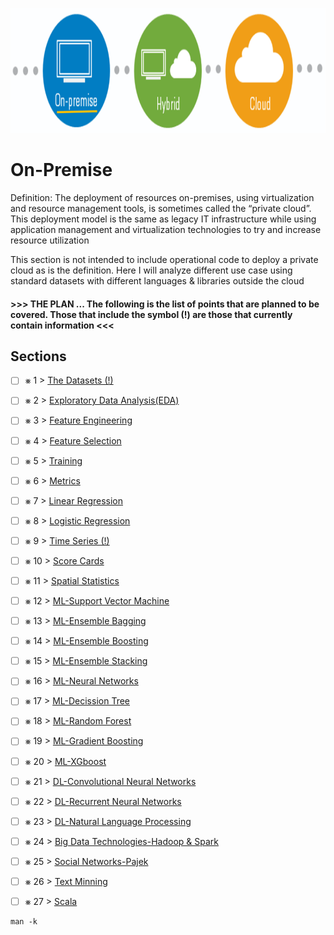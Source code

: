 <p align="center">
  <img src="OnPremise.png" width="800" height="200">
</p>

# On-Premise
Definition: The deployment of resources on-premises, using virtualization and resource management tools, is
sometimes called the “private cloud”.  This deployment model is the same as legacy IT infrastructure while using application management and virtualization technologies to try and increase resource utilization

This section is not intended to include operational code to deploy a private cloud as is the definition. Here I will analyze different use case using standard datasets with different languages & libraries outside the cloud

#### >>> THE PLAN ... The following is the list of points that are planned to be covered. Those that include the symbol (!) are those that currently contain information <<<

## Sections

- [ ] &#x2A33; 1 > [The Datasets (!)](Journey/001/Readme.md)
- [ ] &#x2A33; 2 > [Exploratory Data Analysis(EDA)](Journey/002/Readme.md)
- [ ] &#x2A33; 3 > [Feature Engineering](Journey/003/Readme.md)
- [ ] &#x2A33; 4 > [Feature Selection](Journey/004/Readme.md)
- [ ] &#x2A33; 5 > [Training](Journey/005/Readme.md)
- [ ] &#x2A33; 6 > [Metrics](Journey/006/Readme.md)
- [ ] &#x2A33; 7 > [Linear Regression](Journey/007/Readme.md)
- [ ] &#x2A33; 8 > [Logistic Regression](Journey/008/Readme.md)
- [ ] &#x2A33; 9 > [Time Series (!)](Journey/009/Readme.md)
- [ ] &#x2A33; 10 > [Score Cards](Journey/010/Readme.md)
- [ ] &#x2A33; 11 > [Spatial Statistics](Journey/011/Readme.md)
- [ ] &#x2A33; 12 > [ML-Support Vector Machine](Journey/012/Readme.md)
- [ ] &#x2A33; 13 > [ML-Ensemble Bagging](Journey/013/Readme.md)
- [ ] &#x2A33; 14 > [ML-Ensemble Boosting](Journey/014/Readme.md)
- [ ] &#x2A33; 15 > [ML-Ensemble Stacking](Journey/015/Readme.md)
- [ ] &#x2A33; 16 > [ML-Neural Networks](Journey/016/Readme.md)
- [ ] &#x2A33; 17 > [ML-Decission Tree](Journey/017/Readme.md)
- [ ] &#x2A33; 18 > [ML-Random Forest](Journey/018/Readme.md)
- [ ] &#x2A33; 19 > [ML-Gradient Boosting](Journey/019/Readme.md)
- [ ] &#x2A33; 20 > [ML-XGboost](Journey/020/Readme.md)
- [ ] &#x2A33; 21 > [DL-Convolutional Neural Networks](Journey/021/Readme.md)
- [ ] &#x2A33; 22 > [DL-Recurrent Neural Networks](Journey/022/Readme.md)
- [ ] &#x2A33; 23 > [DL-Natural Language Processing](Journey/023/Readme.md)
- [ ] &#x2A33; 24 > [Big Data Technologies-Hadoop & Spark](Journey/024/Readme.md)
- [ ] &#x2A33; 25 > [Social Networks-Pajek](Journey/025/Readme.md)
- [ ] &#x2A33; 26 > [Text Minning](Journey/026/Readme.md)
- [ ] &#x2A33; 27 > [Scala](Journey/027/Readme.md)


```
man -k
``` 

